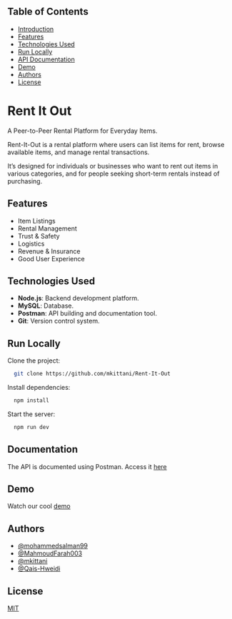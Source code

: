 ## Table of Contents

- [Introduction](#Rent-It-Out)
- [Features](#features)
- [Technologies Used](#technologies-used)
- [Run Locally](#Run-Locally)
- [API Documentation](#api-documentation)
- [Demo](#demo)
- [Authors](#authors)
- [License](#license)

# Rent It Out

A Peer-to-Peer Rental Platform for Everyday Items.

Rent-It-Out is a rental platform where users can list items for rent, browse available items, and manage rental transactions.

It’s designed for individuals or businesses who want to rent out items in various categories, and for people seeking short-term rentals instead of purchasing.

## Features

- Item Listings
- Rental Management
- Trust & Safety
- Logistics
- Revenue & Insurance
- Good User Experience

## Technologies Used

- **Node.js**: Backend development platform.
- **MySQL**: Database.
- **Postman**: API building and documentation tool.
- **Git**: Version control system.

## Run Locally

Clone the project:

```bash
  git clone https://github.com/mkittani/Rent-It-Out
```

Install dependencies:

```bash
  npm install
```

Start the server:

```bash
  npm run dev
```

## Documentation

The API is documented using Postman. Access it [here](https://linktodocumentation)

## Demo

Watch our cool [demo](https://linktodocumentation)

## Authors

- [@mohammedsalman99](https://github.com/mohammedsalman99)
- [@MahmoudFarah003](https://github.com/MahmoudFarah003)
- [@mkittani](https://github.com/mkittani)
- [@Qais-Hweidi](https://github.com/Qais-Hweidi)

## License

[MIT](/LICENSE)